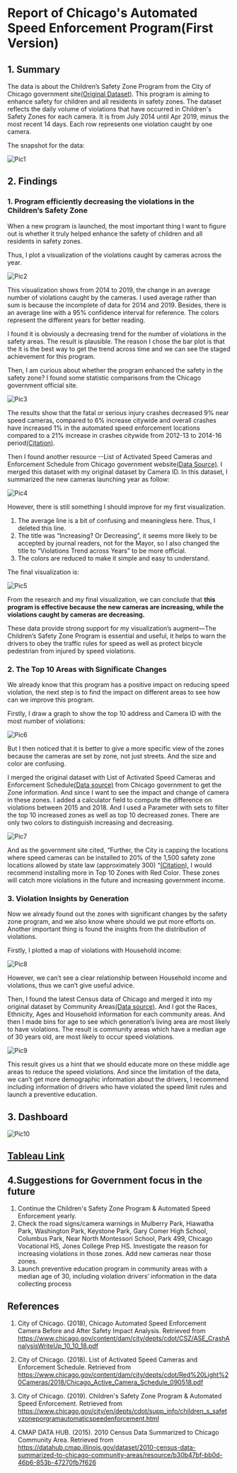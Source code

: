 # Report of Chicago's Automated Speed Enforcement Program(First Version)
## 1.	Summary 
The data is about the Children’s Safety Zone Program from the City of Chicago government site[(Original Dataset)](https://data.cityofchicago.org/Transportation/Speed-Camera-Violations/hhkd-xvj4
). This program is aiming to enhance safety for children and all residents in safety zones. The dataset reflects the daily volume of violations that have occurred in Children's Safety Zones for each camera. It is from July 2014 until Apr 2019, minus the most recent 14 days. Each row represents one violation caught by one camera.

The snapshot for the data:

![Pic1](image/snapshot.png)


## 2. Findings

### 1. Program efficiently decreasing the violations in the Children’s Safety Zone

When a new program is launched, the most important thing I want to figure out is whether it truly helped enhance the safety of children and all residents in safety zones.

Thus, I plot a visualization of the violations caught by cameras across the year. 

![Pic2](image/Old1.png)


This visualization shows from 2014 to 2019, the change in an average number of violations caught by the cameras. I used average rather than sum is because the incomplete of data for 2014 and 2019. Besides, there is an average line with a 95% confidence interval for reference. The colors represent the different years for better reading.

I found it is obviously a decreasing trend for the number of violations in the safety areas. The result is plausible. The reason I chose the bar plot is that the it is the best way to get the trend across time and we can see the staged achievement for this program. 

Then, I am curious about whether the program enhanced the safety in the safety zone? I found some statistic comparisons from the Chicago government official site. 

![Pic3](image/Refer.png)

The results show that the fatal or serious injury crashes decreased 9% near speed cameras, compared to 6% increase citywide and overall crashes have increased 1% in the automated speed enforcement locations compared to a 21% increase in crashes citywide from 2012-13 to 2014-16 period[(Citation)](https://www.chicago.gov/content/dam/city/depts/cdot/CSZ/ASE_CrashAnalysisWriteUp_10_10_18.pdf).

Then I found another resource --List of Activated Speed Cameras and Enforcement Schedule from Chicago government website[(Data Source)]( https://www.chicago.gov/content/dam/city/depts/cdot/Red%20Light%20Cameras/2018/Chicago_Active_Camera_Schedule_090518.pdf
). I merged this dataset with my original dataset by Camera ID. In this dataset, I summarized the new cameras launching year as follow:

![Pic4](image/Refer2.png)

However, there is still something I should improve for my first visualization. 
1.	The average line is a bit of confusing and meaningless here. Thus, I deleted this line. 
2.	The title was “Increasing? Or Decreasing”, it seems more likely to be accepted by journal readers, not for the Mayor, so I also changed the title to “Violations Trend across Years” to be more official.
3.	The colors are reduced to make it simple and easy to understand.

The final visualization is:

![Pic5](image/New1.png)

From the research and my final visualization, we can conclude that **this program is effective because the new cameras are increasing, while the violations caught by cameras are decreasing.**

These data provide strong support for my visualization’s augment—The Children’s Safety Zone Program is essential and useful, it helps to warn the drivers to obey the traffic rules for speed as well as protect bicycle pedestrian from injured by speed violations.

### 2. The Top 10 Areas with Significate Changes

We already know that this program has a positive impact on reducing speed violation, the next step is to find the impact on different areas to see how can we improve this program.

Firstly, I draw a graph to show the top 10 address and Camera ID with the most number of violations:

![Pic6](image/Old2.png)

But I then noticed that it is better to give a more specific view of the zones because the cameras are set by zone, not just streets. And the size and color are confusing. 

I merged the original dataset with List of Activated Speed Cameras and Enforcement Schedule[(Data source)](https://www.chicago.gov/content/dam/city/depts/cdot/Red%20Light%20Cameras/2018/Chicago_Active_Camera_Schedule_090518.pdf) from Chicago government to get the Zone information. And since I want to see the impact and change of camera in these zones. I added a calculator field to compute the difference on violations between 2015 and 2018. And I used a Parameter with sets to filter the top 10 increased zones as well as top 10 decreased zones. There are only two colors to distinguish increasing and decreasing.

![Pic7](image/New2.png)

And as the government site cited, “Further, the City is capping the locations where speed cameras can be installed to 20% of the 1,500 safety zone locations allowed by state law (approximately 300) “[(Citation)](https://www.chicago.gov/city/en/depts/cdot/supp_info/children_s_safetyzoneporgramautomaticspeedenforcement.html), I would recommend installing more in Top 10 Zones with Red Color. These zones will catch more violations in the future and increasing government income.

### 3. Violation Insights by Generation

Now we already found out the zones with significant changes by the safety zone program, and we also know where should we put more efforts on. Another important thing is found the insights from the distribution of violations.

Firstly, I plotted a map of violations with Household income:

![Pic8](image/Old3.png)

However, we can’t see a clear relationship between Household income and violations, thus we can’t give useful advice. 

Then, I found the latest Census data of Chicago and merged it into my original dataset by Community Areas[(Data source)](https://datahub.cmap.illinois.gov/dataset/2010-census-data-summarized-to-chicago-community-areas/resource/b30b47bf-bb0d-46b6-853b-47270fb7f626). And I got the Races, Ethnicity, Ages and Household information for each community areas. And then I made bins for age to see which generation’s living area are most likely to have violations. The result is community areas which have a median age of 30 years old, are most likely to occur speed violations.

![Pic9](image/New3.png)

This result gives us a hint that we should educate more on these middle age areas to reduce the speed violations. And since the limitation of the data, we can’t get more demographic information about the drivers, I recommend including information of drivers who have violated the speed limit rules and launch a preventive education.

## 3. Dashboard

![Pic10](image/Dashboard.png)

## [Tableau Link](https://public.tableau.com/profile/nina.zou#!/vizhome/FirstVision/Top10AreaswithSignificateChanges)


## 4.Suggestions for Government focus in the future

1.	Continue the Children's Safety Zone Program & Automated Speed Enforcement yearly.
2.	Check the road signs/camera warnings in Mulberry Park, Hiawatha Park, Washington Park, Keystone Park, Gary Comer High School, Columbus Park, Near North Montessori School, Park 499, Chicago Vocational HS, Jones College Prep HS. Investigate the reason for increasing violations in those zones. Add new cameras near those zones.
3.	Launch preventive education program in community areas with a median age of 30, including violation drivers’ information in the data collecting process


## References

1. City of Chicago. (2018), Chicago Automated Speed Enforcement Camera Before and After Safety Impact Analysis. Retrieved from https://www.chicago.gov/content/dam/city/depts/cdot/CSZ/ASE_CrashAnalysisWriteUp_10_10_18.pdf

2. City of Chicago. (2018). List of Activated Speed Cameras and Enforcement Schedule. Retrieved from https://www.chicago.gov/content/dam/city/depts/cdot/Red%20Light%20Cameras/2018/Chicago_Active_Camera_Schedule_090518.pdf

3. City of Chicago. (2019). Children's Safety Zone Program & Automated Speed Enforcement. Retrieved from   https://www.chicago.gov/city/en/depts/cdot/supp_info/children_s_safetyzoneporgramautomaticspeedenforcement.html

4. CMAP DATA HUB. (2015). 2010 Census Data Summarized to Chicago Community Area. Retrieved from https://datahub.cmap.illinois.gov/dataset/2010-census-data-summarized-to-chicago-community-areas/resource/b30b47bf-bb0d-46b6-853b-47270fb7f626


